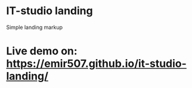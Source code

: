 # IT-studio landing
Simple landing markup
# Live demo on: https://emir507.github.io/it-studio-landing/
